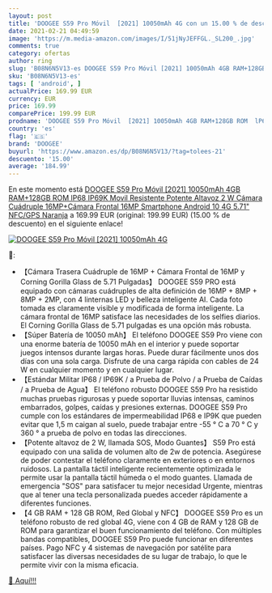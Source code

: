 ```yaml
---
layout: post
title: 'DOOGEE S59 Pro Móvil  [2021] 10050mAh 4G con un 15.00 % de descuento'
date: 2021-02-21 04:49:59
image: 'https://m.media-amazon.com/images/I/51jNyJEFFGL._SL200_.jpg'
comments: true
category: ofertas
author: ring
slug: 'B08N6N5V13-es DOOGEE S59 Pro Móvil [2021] 10050mAh 4GB RAM+128GB ROM...'
sku: 'B08N6N5V13-es'
tags: [ 'android', ]
actualPrice: 169.99 EUR
currency: EUR
price: 169.99
comparePrice: 199.99 EUR
prodname: 'DOOGEE S59 Pro Móvil  [2021] 10050mAh 4GB RAM+128GB ROM  lP68 IP69K Movil Resistente  Potente Altavoz 2 W  Cámara Cuádruple 16MP+Cámara Frontal 16MP Smartphone Android 10 4G  5.71"  NFC/GPS  Naranja'
country: 'es'
flag: '🇪🇸'
brand: 'DOOGEE'
buyurl: 'https://www.amazon.es/dp/B08N6N5V13/?tag=tolees-21'
descuento: '15.00'
average: '184.99'
---
```


En este momento está [DOOGEE S59 Pro Móvil  [2021] 10050mAh 4GB RAM+128GB ROM  lP68 IP69K Movil Resistente  Potente Altavoz 2 W  Cámara Cuádruple 16MP+Cámara Frontal 16MP Smartphone Android 10 4G  5.71"  NFC/GPS  Naranja](https://www.amazon.es/dp/B08N6N5V13/?tag=tolees-21) a 169.99 EUR (original: 199.99 EUR) (15.00 %  de descuento) en el siguiente enlace!

[![DOOGEE S59 Pro Móvil  [2021] 10050mAh 4G](https://m.media-amazon.com/images/I/51jNyJEFFGL._SL200_.jpg)](https://www.amazon.es/dp/B08N6N5V13/?tag=tolees-21)

🔎:

- 【Cámara Trasera Cuádruple de 16MP + Cámara Frontal de 16MP y Corning Gorilla Glass de 5.71 Pulgadas】 DOOGEE S59 PRO está equipado con cámaras cuádruples de alta definición de 16MP + 8MP + 8MP + 2MP, con 4 linternas LED y belleza inteligente AI. Cada foto tomada es claramente visible y modificada de forma inteligente. La cámara frontal de 16MP satisface las necesidades de los selfies diarios. El Corning Gorilla Glass de 5.71 pulgadas es una opción más robusta.
- 【Súper Batería de 10050 mAh】 El teléfono DOOGEE S59 Pro viene con una enorme batería de 10050 mAh en el interior y puede soportar juegos intensos durante largas horas. Puede durar fácilmente unos dos días con una sola carga. Disfrute de una carga rápida con cables de 24 W en cualquier momento y en cualquier lugar.
- 【Estándar Militar IP68 / IP69K / a Prueba de Polvo / a Prueba de Caídas / a Prueba de Agua】 El teléfono robusto DOOGEE S59 Pro ha resistido muchas pruebas rigurosas y puede soportar lluvias intensas, caminos embarrados, golpes, caídas y presiones externas. DOOGEE S59 Pro cumple con los estándares de impermeabilidad IP68 e IP9K que pueden evitar que 1,5 m caigan al suelo, puede trabajar entre -55 ° C a 70 ° C y 360 ° a prueba de polvo en todas las direcciones.
- 【Potente altavoz de 2 W, llamada SOS, Modo Guantes】 S59 Pro está equipado con una salida de volumen alto de 2w de potencia. Asegúrese de poder contestar el teléfono claramente en exteriores o en entornos ruidosos. La pantalla táctil inteligente recientemente optimizada le permite usar la pantalla táctil húmeda o el modo guantes. Llamada de emergencia "SOS" para satisfacer tu mejor necesidad Urgente, mientras que al tener una tecla personalizada puedes acceder rápidamente a diferentes funciones.
- 【4 GB RAM + 128 GB ROM, Red Global y NFC】 DOOGEE S59 Pro es un teléfono robusto de red global 4G, viene con 4 GB de RAM y 128 GB de ROM para garantizar el buen funcionamiento del teléfono. Con múltiples bandas compatibles, DOOGEE S59 Pro puede funcionar en diferentes países. Pago NFC y 4 sistemas de navegación por satélite para satisfacer las diversas necesidades de su lugar de trabajo, lo que le permite vivir con la misma eficacia.

[🛒 Aquí!!!](https://www.amazon.es/dp/B08N6N5V13/?tag=tolees-21)
